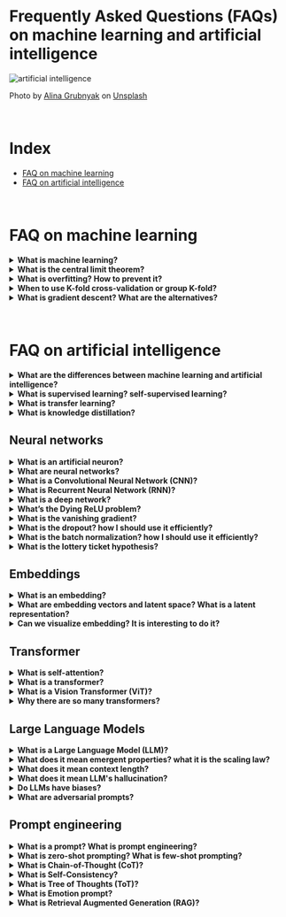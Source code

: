 # Frequently Asked Questions (FAQs) on machine learning and artificial intelligence

![artificial intelligence](https://github.com/SalvatoreRa/tutorial/blob/main/images/nn_brain.jpeg?raw=true)

Photo by [Alina Grubnyak](https://unsplash.com/@alinnnaaaa) on [Unsplash](https://unsplash.com/)

&nbsp;

# Index
* [FAQ on machine learning](#FAQ-on-machine-learning)
* [FAQ on artificial intelligence](#FAQ-on-artificial-intelligence)

&nbsp;

# FAQ on machine learning

<details>
  <summary><b>What is machine learning? </b></summary>
  !
</details>

<details>
  <summary><b>What is the central limit theorem? </b></summary>

*"In probability theory, the central limit theorem (CLT) states that, under appropriate conditions, the distribution of a normalized version of the sample mean converges to a standard normal distribution. This holds even if the original variables themselves are not normally distributed. " - [source](https://en.wikipedia.org/wiki/Central_limit_theorem)* 

**central limit theorem (CLT)** in a nutshell says that the distribution of sample means approximates a normal distribution as you increase the sample size. It is one of the most fundamental statistical theorems and is an important assumption for many algorithms. In other words. A key aspect is that the average of the sample means will be equal to the true population mean and standard deviation. In other words, with a sufficiently large sample size, we can predict the characteristics of a population
  
</details>

<details>
  <summary><b>What is overfitting? How to prevent it? </b></summary>
  
  **overfitting** is one of the most important concepts in machine learning, usually occurring when the model is too complex for a dataset. The model then tends to learn patterns that are only present in the training set and thus not be able to generalize effectively. So it will not have adequate performance for unseen data.

**Underfitting** is the opposite concept, where the model is too simple and fails to generalize because it has not identified the right patterns. With both overfitting and underfitting, the model is underperforming

![neuron](https://github.com/SalvatoreRa/tutorial/blob/main/images/under_overfitting.svg?raw=true)
*from Wikipedia*

Solutions are usually: 
* to collect more data when possible.
* Eliminate features that are not needed.
* Start with a simple model such as logistic regression as a baseline and compare it with progressively more complex models.
* Add regularization techniques. Use ensembles. 

</details>

<details>
  <summary><b>When to use K-fold cross-validation or group K-fold? </b></summary>

**K-fold cross-validation** is one of the most widely used evaluation methods for a machine learning model. It is usually used to understand how a model behaves when there is unseen data. K-fold cross-validation is simple, we have a dataset X and a target variable y. The dataset is divided into K folds (then a subset of X and y) and for each interaction we train the model on k-1 fold and calculate the error on the remaining fold. If we have 100 examples and k =5, it means that at each iteration we select 20 random examples, train the model on the other 80 examples, and calculate the performance on the 20 examples.
  
  ![neuron](https://github.com/SalvatoreRa/tutorial/blob/main/images/1024px-K-fold_cross_validation_EN.svg.png?raw=true)
*from Wikipedia*

The main problem with k-fold cross-validation is that we assume that all the different folds have the same distribution. This is not true in a number of cases where the dataset is stratified by an additional temporal, group, or spatial dimension. This causes a so-called information leak and is easily understood when we look at data that are temporally stratified. If we use random shuffling, the model will see into the future and we have what can be called data leakage

cross-validation leads to predictions that are overly optimistic (overly confident), favors models that are prone to overfitting. So for real-world cases, we need an alternative that avoids leakage between folds. This can be achieved with **group folds**:

*"GroupKFold is a variation of k-fold which ensures that the same group is not represented in both testing and training sets. For example if the data is obtained from different subjects with several samples per-subject and if the model is flexible enough to learn from highly person specific features it could fail to generalize to new subjects. GroupKFold makes it possible to detect this kind of overfitting situations." -[source](https://scikit-learn.org/stable/modules/cross_validation.html)*

  ![neuron](https://github.com/SalvatoreRa/tutorial/blob/main/images/sphx_glr_plot_cv_indices_007.png?raw=true)
*from scikit-learn*

</details>

<details>
  <summary><b>What is gradient descent? What are the alternatives?</b></summary>
  !
</details>

&nbsp;

# FAQ on artificial intelligence

<details>
  <summary><b>What are the differences between machine learning and artificial intelligence? </b></summary>

In essence, **artificial intelligence** is a set of algorithms and techniques that exploits neural networks to solve various tasks. These are neural networks composed of several layers that can extract complex features from a dataset. This makes it possible to avoid feature engineering and at the same time learn a complex representation of the data. Neural networks also can learn relationships that are nonlinear and thus complex patterns that other machine learning algorithms can hardly learn. This clearly means having patterns with many more parameters and thus the need for appropriate learning algorithms (such as backpropagation).
 
</details>

<details>
  <summary><b>What is supervised learning? self-supervised learning?  </b></summary>
  
  
**Supervised learning** uses labeled training data and **self-supervised learning** does not. In other words, when we have labeled we can use supervised learning, only sometimes we don't have it and for that, we need other algorithms.

In supervised learning we usually have a dataset that has labels (for example, pictures of dogs and cats), we divide our dataset into training and testing and train the model to solve the task. Because we have the labels we can check the model's responses and its performance. In this case, the model is learning a function that binds input and output data and tries to find the relationships between the various features of the dataset and the target variable. Supervised learning is used for classification, regression, sentiment analysis, spam detection, and so on.

In unsupervised learning (or self-supervised), on the other hand, the purpose of the model is to learn the structure of the data without specific guidance. For example, we want to divide our consumers into clusters, the model has to find patterns underlying the data without knowing what the actual labels are (we don't have them after all). These patterns are used for anomaly detection, big data visualization, customer segmentation and so on.

  ![neuron](https://github.com/SalvatoreRa/tutorial/blob/main/images/Supervised-and-unsupervised-machine-learning-a-Schematic-representation-of-an.png?raw=true)
*from [here](https://www.researchgate.net/figure/Supervised-and-unsupervised-machine-learning-a-Schematic-representation-of-an_fig3_351953193)*

**Semi-supervised learning** is an intermediate case, where we have few labels and a large dataset. The goal is to use the few labeled examples to label a larger amount of unlabeled data

  ![neuron](https://github.com/SalvatoreRa/tutorial/blob/main/images/semisup.webp?raw=true)
*from [here](https://medium.com/@gayatri_sharma/a-gentle-introduction-to-semi-supervised-learning-7afa5539beea)*

**self-supervised learning** is now stricly related to **transfer learning** (check below). In fact, many models are trained unsupervised on a huge amount of data. For example, Transformers are trained on a lot of textual data using a huge amount of data during the pretraining phase. During this phase, language modeling or another pretext task is used to make the model learn a knowledge of the language. Labeling this data would be too expensive, so the purpose of the model is to learn the structure of the language during pretraining. Only at a later stage is the model adapted for a specific task. So in this case our purpose is to take advantage of the amount of data and a task that allows us to train the model, without having to annotate or specify the task. 

</details>

<details>
  <summary><b>What is transfer learning? </b></summary>

**transfer learning** is a process in which we exploit a model's abilities for a different task than what was originally trained.

*"Transfer learning and domain adaptation refer to the situation where what has been learned in one setting … is exploited to improve generalization in another setting" -[source](https://www.deeplearningbook.org/)* 

*"Transfer learning is the improvement of learning in a new task through the transfer of knowledge from a related task that has already been learned." -[source](https://dl.acm.org/doi/10.5555/1803899)* 


Transfer learning requires the model to learn features that are general. So they are usually models that are trained on a huge amount of data and can learn very different patterns from each other. 

For example, a large convolutional network such as ResNet is trained on a large number of images such as Imagenet, then the model is retrained to classify images of dogs or cats. In this case, the model head that is specific to the original task (imagenet) is removed and replaced with a final layer for the specific task.

 ![neuron](https://github.com/SalvatoreRa/tutorial/blob/main/images/Transfer_learning.svg.png?raw=true)
*from [here](https://en.wikipedia.org/wiki/Transfer_learning)*

Another widely used case is the transformer. The transformer is a very large model that can learn a large number of patterns. In this case, the pattern is not trained for a specific task but in self-supervised learning. This first phase is called the pre-training phase. During this initial phase, the model learns language features by predicting the next word in a word sequence (or as a masked language model, where some words are masked and the model has to predict them). Once this is done, the model can be repurposed for other tasks such as sentiment analysis (a classification task).

This approach can be used with so many types of data, for example for images, you can mask part of the images and the model has to predict what is in the masked patch.
  
</details>

<details>
  <summary><b>What is knowledge distillation? </b></summary>
  LLMs are getting bigger and bigger, reaching even more than 100B parameters. These models excel in different tasks and achieve state-of-the-art in all benchmarks. But do we need an LLM for every task? 

Sometimes we need a model that is capable of accomplishing a task with as much accuracy as possible but is also computationally efficient (e.g., a classification task that must run on a device). For this a smaller model might be fine, the important thing is that it is capable of doing the task as well as possible. The idea behind **Knowledge Distillation** is that we can distill a complex model into a smaller, more efficient model that needs limited resources. The idea behind it is that the larger model is a "teacher" and the smaller model is a "student." In practice we use the soft probabilities (or logits) of the teacher network to supervise the student network along with the class labels, this is because these probabilities provide more information than a label alone and allow the model to learn better

![neuron](https://github.com/SalvatoreRa/tutorial/blob/main/images/knowledge_distillation.png?raw=true)
*from [here](https://arxiv.org/pdf/2006.05525.pdf)*

To give a more concrete example, we have a model like ResNet-50 that is trained on millions of images of a thousand different classes, but we need a model that can recognize dogs and cats (two classes) and has few layers. The idea is to create a model (student) that is able to mimic the generalization ability of the more complex model (i.e. ResNet) and we use the probabilities generated by the teacher network to train it. The advantage is that we generally need much less data than training the student model from scratch and without a teacher

![neuron](https://github.com/SalvatoreRa/tutorial/blob/main/images/knowledge_distillation2.png?raw=true)
*from [here](https://arxiv.org/pdf/2006.05525.pdf)*

So we have a teacher model (ResNet in our example) that generates probabilities for each class. After that we take the student model and train it for the same data, again obtaining a probability distribution, exploiting a distillation loss we try to make these probability distributions similar to those of the teacher. In addition, we have a cross-entropy loss in which we use the actual labels of the data. The student model is trained by exploiting these two losses so it learns from both the teacher model and the real labels.

Suggested lecture:
  * [Knowledge Distillation: A Survey](https://arxiv.org/abs/2006.05525)
  

</details>



## Neural networks

<details>
  <summary><b>What is an artificial neuron?</b></summary>

  A neural network is a collection of artificial neurons. The artificial neuron is clearly inspired by its human counterpart. The first part of the biological neuron receives information from other neurons. If this signal is relevant gets excited and the potential (electrical) rises, if it exceeds a certain threshold the neuron activates and passes the signal to other neurons. This transfer is passed through the axon and its terminals that are connected to other neurons.

  ![neuron](https://github.com/SalvatoreRa/tutorial/blob/main/images/neuron.png?raw=true)
*from Wikipedia*

  This is the corresponding equation for the artificial neuron:
  
$$\[y = f\left(\sum_{i=1}^{n} w_i x_i + b\right)\]$$

As we can see, this equation mimics the behavior of the human neuron. X inputs are the signals coming from other neurons, the neuron weighs their importance by multiplying them with a set of weights. Once this information is weighed, this sum is called the transfer function. If the information is relevant it must pass a threshold, in this case given by the activation function. If it is above the threshold, the neuron is activated and passes the information (in the biological one this is called firing). This becomes the input for the next neuron.

</details>

<details>
  <summary><b>What are neural networks?</b></summary>
  
  In a nutshell, Neural networks  are a series of layers composed of different artificial neurons. We have an input layer, several hidden layers, and an output layer. The first layer takes inputs and is therefore specific to inputs. The hidden layers learn a representation of the data, while the last layer is specific to the task (classification, regression, auto-encoder, and so on).

  ![neuron](https://github.com/SalvatoreRa/tutorial/blob/main/images/ann.webp?raw=true)
*from [here](https://www.cloudflare.com/learning/ai/what-is-neural-network/)*

We generally distinguish: 
* shallow neural networks, where you have one or few hidden layers
* Deep neural networks, where you have many hidden layers (more about below)

Neural networks despite having many parameters have the advantage of extracting sophisticated and complicated representations from data. They also learn high-level features from the data that can then be reused for other tasks. An additional advantage is that neural networks generally do not require complex pre-processing like traditional machine learning algorithms. Neural networks were invented with the purpose, that models would learn features on their own even when the data is noisy (a kind of automatic "feature engineering")

</details>

<details>
  <summary><b>What is a Convolutional Neural Network (CNN)?</b></summary>

Convolutional neural networks are a subset of neural networks that specialize in image analysis. These neural networks are inspired by the human cortex, especially the visual cortex. The two main concepts are the creation of a hierarchical representation (increasingly complex features from the top to the bottom of the network) and the fact that successive layers have an increasingly larger receptive field size (layers further forward in the network see a larger part of the image).

![neuron](https://github.com/SalvatoreRa/tutorial/blob/main/images/cnn1.png?raw=true)

This causes convolutional neural networks to create an increasingly complex representation, where layers further down the network recognize simpler features (edges, textures) and layers further up the network recognize more complex features (objects or faces)

![neuron](https://github.com/SalvatoreRa/tutorial/blob/main/images/cnn2.png?raw=true)

How does it actually work?

Pixels that are close together represent the same object and pattern, so they should be processed together by the neural network. These neural networks consist of three main layers: a convolutional layer to extract features. Pooling layer, to reduce the spatial dimension of the representation. Fully connected layer, usually the last layers to map the representation between input and output (for example, if we want to classify various objects).

A convolutional layer basically accomplishes the dot product between a filter and a matrix (the input). In other words, we have a filter flowing over an image to learn and map features. This makes the convolutional network particularly efficient because it leads to sparse interaction and fewer parameters to save.

![neuron](https://github.com/SalvatoreRa/tutorial/blob/main/images/cnn.gif?raw=true)

A convolutional network is the repetition of these elements, in which convolution and pooling layers are interspersed, and then at the end, we have a series of fully convolutional layers

![neuron](https://github.com/SalvatoreRa/tutorial/blob/main/images/cnn3.png?raw=true)
  
</details>

<details>
  <summary><b>What is Recurrent Neural Network (RNN)?</b></summary>
  
  An RNN is a subtype of neural network that specializes in sequential data (a sequence of data X with x ranging from 1 to time t). They are recursive because they perform the same task for each element in the sequence, and the output for an element is dependent on previous computations. In simpler terms, at each input of the sequence they perform a simple computation and do an update of the hidden state (or memory), this memory is then used for subsequent computations. So this computation can be seen with a kind of roll because for each input the output of the previous input is important:

![neuron](https://github.com/SalvatoreRa/tutorial/blob/main/images/rnn.webp?raw=true)

More formally, the hidden state $\(h_t\)$ of an RNN at time step $\(t\)$ is updated by:

$$\[h_t = f(W_h h_{t-1} + W_x x_t + b)\]$$

And the output at time step $\(t\)$ is given by:

$$\[y_t = g(W_y h_t + b_y)\]$$

where:
- $\(h_t\)$ is the hidden state at time step $\(t\)$,
- $\(h_{t-1}\)$ is the hidden state at the previous time step $\(t-1\)$,
- $\(x_t\)$ is the input at time step $\(t\)$,
- $\(W_h\)$, $\(W_x\)$, and $\(W_y\)$ are the weight matrices for the hidden state, input, and output, respectively,
- $\(b\)$ and $\(b_y\)$ are the bias terms,
- $\(f\)$ is the activation function for the hidden state, often tanh or ReLU,
- $\(g\)$ is the activation function for the output, which depends on the specific task (e.g., softmax for classification).

which can be also represented as:

![neuron](https://github.com/SalvatoreRa/tutorial/blob/main/images/description-block-rnn-ltr.png?raw=true)

RNNs can theoretically process inputs of indefinite length without the model increasing in size (the same neurons are reused). The model also takes into account historical information, and weights are shared for various interactions over time. In reality, they are computationally slow, inefficient to train, and after a few time steps forget past inputs.
  
</details>

<details>
  <summary><b>What is a deep network?</b></summary>

  Deep neural networks are basically neural networks in which there are many more layers. Today almost all of the most widely used models belong to this class. 

  ![neuron](https://github.com/SalvatoreRa/tutorial/blob/main/images/Artificial-Neural-Network-Vs-Deep-Neural-Network-14.png?raw=true)

Obviously, models with more hidden layers can build a more complex and sophisticated representation of the data. However, this comes at a cost in terms of data required (more layers, more data, especially to avoid overfitting), time, and computation resources (more parameters often take more time and more hardware). In addition, training requires special tunings to avoid problems such as overfitting, underfitting, or vanishing gradients.
  
</details>

<details>
  <summary><b>What’s the Dying ReLU problem? </b></summary>

The rectifier or **ReLU (rectified linear unit)** activation function has a number of advantages but also a number of disadvantages: 
* It is not zero differentiable (this is because it is not "smooth" at zero).
* Not zero-centered.
* Dying ReLU problem

The **Dying ReLU problem** refers to the scenario in which many ReLU neurons only output values of 0. In fact, if before the activation function the output of the neuron is less than zero, after ReLU is zero:

```math
\text{ReLU}(x) = \begin{cases} 
x & \text{if } x > 0 \\
0 & \text{otherwise}
\end{cases}
```

  ![neuron](https://github.com/SalvatoreRa/tutorial/blob/main/images/1024px-ReLU_and_GELU.svg.png?raw=true) *Plot of the ReLU rectifier (blue) and GELU (green) functions near x = 0, from Wikipedia*

The problem occurs when most of the inputs are negative. The worst case is if the entire network dies, at which point the gradient fails to flow during backpropagation and there will no longer be an update of the weights. The entire or a significant part of the network then becomes inactive and stops learning. Once this happens there is no way to reactivate it.

The Dying ReLU problem is related to two different factors:
* **High learning rate.** The high learning rate could cause the weight to become negative since a large amount will be subtracted, thus leading to negative input for ReLU.
* **Large negative bias**. Since bias contributes to the equation this is another cause.

So the solution is either to use a small learning rate or to test one of several alternatives to ReLU

 Suggested lecture:
  * [Dying ReLU and Initialization: Theory and Numerical Examples](https://arxiv.org/abs/1903.06733)

</details>

<details>
  <summary><b>What is the vanishing gradient? </b></summary>

The **Vanishing Gradient Problem** refers to the decreasing gradient and its approach to zero as different layers are added to a neural network. The deeper the network gets, the less gradient reaches the first few layers and the more difficult it becomes to train.

This is clearly understandable if the sigmoid function is used as the activation function. The sigmoid function squishes a large input between 0 and 1, so a large change in input does not correspond to a large change in output. In addition, its derivative is small for a large input X

**sigmoid activation function**:

$$\sigma(x) = \frac{1}{1 + e^{-x}}$$

**derivative**:

$$\sigma'(x) = \sigma(x) \cdot (1 - \sigma(x))$$

 ![neuron](https://github.com/SalvatoreRa/tutorial/blob/main/images/sigmoid_derivative.webp?raw=true) * from [here](https://isaacchanghau.github.io/img/deeplearning/activationfunction/sigmoid.png)*

 When there are few layers this is not a problem, but the more layers added the more it reduces the gradient and impacts training. Since backpropagation starts from the final layer to the initial layers, if there are n layers with sigmoid it means that n small derivatives are multiplied (backpropagation in fact uses the chain rule of derivatives). With little gradient, we will have little update of the first layers, so these layers will not be trained efficiently

The **ReLU** has been used as a solution, and in fact little by little it has become the most widely used function in neural networks. For particularly deep networks, **residual connections** have also been used, which precisely skips the activation function and thus avoids derivative reduction. Also, to reduce input space, **batch normalization** is another solution, thus preventing the input from adding the outer edges of the sigmoid
  
</details>

<details>
  <summary><b>What is the dropout? how I should use it efficiently?</b></summary>
  
Dropout is a regularization technique that aims to reduce network complexity to avoid overfitting. The problem is that models can learn statistical noise, the best way to avoid this is to change parameters, get different models, and aggregate. Obviously, this would be very computationally expensive. Dropout instead allows for the implicit ensemble.

*"Dropout is a technique that addresses both these issues. It prevents overfitting and
provides a way of approximately combining exponentially many different neural network
architectures efficiently. The term “dropout” refers to dropping out units (hidden and
visible) in a neural network. By dropping a unit out, we mean temporarily removing it from
the network, along with all its incoming and outgoing connections, as shown in Figure 1.
The choice of which units to drop is random. " -[source: original papers](https://www.cs.toronto.edu/~rsalakhu/papers/srivastava14a.pdf)*

 ![neuron](https://github.com/SalvatoreRa/tutorial/blob/main/images/dropout.png?raw=true) * from [the original papers](https://www.cs.toronto.edu/~rsalakhu/papers/srivastava14a.pdf)*

During training a certain amount of neurons (decided with a probability p) is deactivated. If the probability p is 50 % for a layer, it means that randomly 50% of the neurons will be set to zero. This means that the model cannot rely on a particular neuron for training nor on the combination of neurons, but will learn different representations.  This acts on overfitting because during overfitting one neuron might compensate for the error of another neuron. This process is called **co-adaptations** in which several neurons are in "collusion" and reduces the generalization abilities of the neurons. If we use dropout instead, we prevent neuron co-adaptation because some neurons are set to zero in random manner.

*" According to this theory, the role of sexual reproduction is not just to allow useful new genes to spread throughout the population, but also to facilitate this process by reducing complex co-adaptations that would reduce the chance of a new gene improving the fitness of an individual. Similarly, each hidden unit in a neural network trained with dropout must learn to work with a randomly chosen sample of other units. This should make each hidden unit more robust and drive it towards creating useful features on its own without relying on other hidden units to correct its mistakes. However, the hidden units within a layer will still learn to do different things from each other. " -[source: original papers](https://www.cs.toronto.edu/~rsalakhu/papers/srivastava14a.pdf)*

This also allows us to learn features that are better generalizable:

 ![neuron](https://github.com/SalvatoreRa/tutorial/blob/main/images/dropout2.png?raw=true) * from [the original papers](https://www.cs.toronto.edu/~rsalakhu/papers/srivastava14a.pdf)*

During training, if you set the probability to 50 % the remaining neurons are rescaled by an equivalent factor (e.g. 2x). In inference, on the other hand, the probability p is zero and all neurons are active.

 ![neuron](https://github.com/SalvatoreRa/tutorial/blob/main/images/dropout1.png?raw=true) * from [the original papers](https://www.cs.toronto.edu/~rsalakhu/papers/srivastava14a.pdf)*

 Tips for using Dropout: 
 * When using ReLU according to some it would be better, to put it before the activation function (fully connected, dropout, ReLu).
 * The general rule of thumb would be to use low dropout rates first (p= 0.1/0.2) and then increase until no decrease in performance. In the original article, they suggest 0.5 as a general value for a variety of tasks and for hidden units. In some articles, they suggest 0.8 for the input layer (this is how 20% of neurons are considered) and 50% for hidden layers. Or at any rate a higher p in the first few layers.
 * Dropout is especially recommended for large networks and small datasets

</details>

<details>
  <summary><b>What is the batch normalization? how I should use it efficiently?</b></summary>
!

</details>
  
<details>
  <summary><b>What is the lottery ticket hypothesis?</b></summary>

The **lottery ticket hypothesis** was proposed in 2019 to explain why neural networks are pruned after training. In other words, once we have trained a neural network with lots of parameters we want to remove the weights that do not serve the task and create a lighter network (pruning). This allows for smaller, faster neural networks that consume fewer resources. Many researchers have wondered, but can't we eliminate the weights before training? If these weights are not useful afterward, they may not be useful during training either. 

*"The Lottery Ticket Hypothesis. A randomly-initialized, dense neural network contains a subnetwork that is initialized such that—when trained in isolation—it can match the test accuracy of the original network after training for at most the same number of iterations.
"-[source](https://arxiv.org/abs/1803.03635)*


![neuron](https://github.com/SalvatoreRa/tutorial/blob/main/images/lotteryticket.webp?raw=true)
*from [here](https://towardsdatascience.com/saga-of-the-lottery-ticket-hypothesis-af30091f5cb)*

 What the authors do is a process called Iterative Magnitude Pruning, basically, they start by training the network, eliminate all the smaller weights, and then extract a subnetwork. This subnetwork is initialized with small, random weights and they re-train until convergence. This subnetwork is called a "winning ticket" because randomly it received the right weights so that it could be the one with the best performance.

Now, this leads to two important considerations: There is a random subnetwork that is more computationally efficient and can be further trained to improve performance. Also, this subnetwork has better generalization capabilities. If it could be identified in a pre-training manner it would reduce the need to use large dense networks. 

According to some authors, the lottery ticket hypothesis is one of the reasons why neural networks form sophisticated circuits. Thus, it is not that weights gradually improve, but instead improve if these circuits are already present (weights that have won the lottery). This would then be the basis of grokking


 
 Suggested lecture:
  * [The Lottery Ticket Hypothesis: Finding Sparse, Trainable Neural Networks](https://arxiv.org/abs/1803.03635)
  
</details>


## Embeddings

<details>
  <summary><b>What is an embedding?</b></summary>
  An embedding is a low-dimensional space representation of high-dimensional space vectors. For example, one could represent the words of a sentence with a sparse vector (1-hot encoding or other techniques), and embedding allows us to obtain a compact representation. Although embedding originated for text, it can be applied to all kinds of data: for example, we can have a vector representing an image

  sparse word representation:

  ![neuron](https://github.com/SalvatoreRa/tutorial/blob/main/images/word_repr.png?raw=true)
*from [here](https://arxiv.org/pdf/2010.15036.pdf)*


In general, the term embedding became a fundamental concept of machine learning after 2013, thanks to Word2Vec. Word2Vec made it possible to learn a vector representation for each word in a vocabulary.  This vector captures features of a word such as the semantic relationship of the word, definitions, context, and so on. In addition, this vector is numeric and can be used for operations (or for downstream tasks such as classification)

  ![neuron](https://github.com/SalvatoreRa/tutorial/blob/main/images/word2vec.png?raw=true)
*from [here](https://arxiv.org/pdf/2010.15036.pdf)*

Word2Vec then succeeds in grouping similar word vectors (distances in the embedding space are meaningful). Word2Vec estimates the meaning of a word based on its occurrences in the text. The system is simple, we try to predict a word by its neighbors or its context. In this way, the model learns the context of a word

 Suggested lecture:
 * [Efficient Estimation of Word Representations in Vector Space](https://arxiv.org/pdf/1301.3781.pdf)

</details>


<details>
  <summary><b>What are embedding vectors and latent space? What is a latent representation?</b></summary>

As mentioned above an embedding vector is the representation of high dimensional data in vectors that have a reduced size. In general, they are continuous vectors of real numbers, although the starting vectors may be sparse (0-1) or of integers (pixel value). The value of these embedding vectors is that they maintain a concept of similarity or distance. Therefore, two elements that are close in the initial space must also be close in the embedding space.

The representation means a transformation of the data. For example, a neural network at each layer learns a representation of the data. intermediate, i.e., layer representations within the neural network are also called latent representation (or latent space). The representation can also be the output of a neural network, and the resulting vectors can also be used as embeddings. 

For example, we can take images, pass them through a transformer, and use the vectors obtained after the last layer. These vectors have a small size and are both a representation and embedding. So often the terms have the same meaning. Since a text like hot-encoding is a representation, in some cases the terms differ
  
</details>

<details>
  <summary><b>Can we visualize embedding? It is interesting to do it?</b></summary>
  
  As mentioned, distances are meaningful in the embedding space. In addition, operations such as searching for similar terms can be performed. These embeddings have been used to search for similar documents or conduct clustering. 

 ![neuron](https://github.com/SalvatoreRa/tutorial/blob/main/images/vect.png?raw=true)
*from [here](https://developers.google.com/machine-learning/crash-course/embeddings/translating-to-a-lower-dimensional-space)*

After getting an embedding it is good practice to conduct a visual analysis, it allows us to get some visual information and understand if the process went well. Because embeddings have many dimensions (usually up to 1024, although they can be more), we need to use techniques to reduce the dimensions such as PCA and t-SNE to obtain a two-dimensional projection

 ![neuron](https://github.com/SalvatoreRa/tutorial/blob/main/images/tsne_vect.png?raw=true)
*from [here](https://ai.google.dev/examples/clustering_with_embeddings)*

<details>
  <summary><b>>How to deal with overfitting in neural networks?</b></summary>
  
  *"The central challenge in machine learning is that we must perform well on new, previously unseen inputs — not just those on which our model was trained. The ability to perform well on previously unobserved inputs is called generalization."-[source](https://www.deeplearningbook.org/)* 


  Neural networks are sophisticated and complex models that can be composed of a great many parameters. This makes it possible for neural networks to store patterns and correlations spurious that are only present in the training set.  There are several techniques that can be used to reduce the risk of overfitting

**collecting more data and data augmentation**

Obviously, the best way is to collect more data, especially quality data. In fact, the model is exposed to more patterns and needs to identify relevant ones

Data augmentation simulates having more data and makes it harder for the model to learn spurious correlations or store patterns or even whole examples (deep networks are very capable in terms of parameters).

 ![neuron](https://github.com/SalvatoreRa/tutorial/blob/main/images/img_data_augmentation.jpg?raw=true)
*from [here](https://ai.google.dev/examples/clustering_with_embeddings)*

</details>
  
</details>

## Transformer

<details>
  <summary><b>What is self-attention?</b></summary>
  !
</details>

<details>
  <summary><b>What is a transformer?</b></summary>
  !
</details>

<details>
  <summary><b>What is a Vision Transformer (ViT)?</b></summary>
  !
</details>


<details>
  <summary><b>Why there are so many transformers?</b></summary>
  !
</details>


## Large Language Models

<details>
  <summary><b>What is a Large Language Model (LLM)?</b></summary>
  
  *"language modeling (LM) aims to model the generative likelihood of word sequences, so as to predict the probabilities of future (or missing) tokens"* -from [here](https://arxiv.org/abs/2303.18223)

  In short, starting from a sequence x of tokens (sub-words) I want to predict the probability of what the next token x+1 will be.  An LLM is a model that has been trained with this goal in mind. Large because it is a model that has more than 10 billion parameters (by convention).

These LLMs are obtained by scaling from the transformer and have general capabilities. Scaling means increasing parameters, training budget, and training dataset.

*"Typically, large language models (LLMs) refer to Transformer language models that contain hundreds of billions (or more) of parameters, which are trained on massive text data"* -from [here](https://arxiv.org/abs/2303.18223)

![LLM](https://github.com/SalvatoreRa/tutorial/blob/main/images/LLM.png?raw=true)
*from the [original article](https://arxiv.org/abs/2303.18223)*

LLMs have been able to be flexible for so many different tasks, have shown reasoning skills, and all this just by having text as input. That's why so many have been developed in recent years: 
* **closed source** such as ChatGPT, Gemini, or Claude.
* **Open source** such as LLaMA, Mistral, and so on.

![LLM](https://github.com/SalvatoreRa/tutorial/blob/main/images/LLM2.png?raw=true)
*from the [original article](https://arxiv.org/abs/2303.18223)*

Articles describing in detail:
  * [A Requiem for the Transformer?](https://towardsdatascience.com/a-requiem-for-the-transformer-297e6f14e189)
  * [The Infinite Babel Library of LLMs](https://towardsdatascience.com/the-infinite-babel-library-of-llms-90e203b2f6b0)
 
  Suggested lecture:
  * [Tabula Rasa: Large Language Models for Tabular Data](https://levelup.gitconnected.com/tabula-rasa-large-language-models-for-tabular-data-e1fd781946fa)
  * [Speak Only About What You Have Read: Can LLMs Generalize Beyond Their Pretraining Data?](https://pub.towardsai.net/speak-only-about-what-you-have-read-can-llms-generalize-beyond-their-pretraining-data-041704e96cd5)
  * [Welcome Back 80s: Transformers Could Be Blown Away by Convolution](https://levelup.gitconnected.com/welcome-back-80s-transformers-could-be-blown-away-by-convolution-21ff15f6d1cc)
  * [a good survey on the topic](https://arxiv.org/abs/2303.18223)
  * [another good survey on the topic](https://arxiv.org/abs/2402.06196)

</details>

<details>
  <summary><b>What does it mean emergent properties? what it is the scaling law?</b></summary>

OpenAI proposed in 2020 a power law for the performance of LLMs: according to this scaling law, there is a relationship with three main factors: y model size (N), dataset size (D), and the amount of training compute (C). Given these factors we can derive the performance of the models:

![scaling law](https://github.com/SalvatoreRa/tutorial/blob/main/images/scaling_law.png?raw=true)
*from the [original article](https://arxiv.org/abs/2001.08361)*

Emergent properties are properties that appear only with scale (as the number of parameters increases)

*"In the literature, emergent abilities of LLMs are formally defined as “the abilities that
are not present in small models but arise in large models”, which is one of the most prominent features that distinguish LLMs from previous PLMs."*-[source](https://arxiv.org/pdf/2303.18223.pdf)

![emergent_properties](https://github.com/SalvatoreRa/tutorial/blob/main/images/emergent_properties.png?raw=true)
*from the [original article](https://arxiv.org/pdf/2206.07682.pdf)*

![emergent_properties](https://github.com/SalvatoreRa/tutorial/blob/main/images/emergent_properties2.png?raw=true)
*from the [original article](https://arxiv.org/pdf/2206.07682.pdf)*

On the other hand, not everyone agrees on the real existence of these emerging properties

*" There are also extensive debates on the rationality of emergent abilities. A popular speculation is that emergent abilities might be partially attributed to the evaluation setting for special tasks (e.g., the discontinuous evaluation metrics)."*-[source](https://arxiv.org/pdf/2303.18223.pdf)

Articles describing in detail:
  * [A Requiem for the Transformer?](https://towardsdatascience.com/a-requiem-for-the-transformer-297e6f14e189)
  * [Emergent Abilities in AI: Are We Chasing a Myth?](https://towardsdatascience.com/emergent-abilities-in-ai-are-we-chasing-a-myth-fead754a1bf9)

 
  Suggested lecture:
  * [All You Need to Know about In-Context Learning](https://towardsdatascience.com/all-you-need-to-know-about-in-context-learning-55bde1180610)
  * [About emergent properties](https://arxiv.org/pdf/2206.07682.pdf)
  * [a good survey on LLMs, scaling law, and so on](https://arxiv.org/abs/2303.18223)

  
</details>

<details>
  <summary><b>What does it mean context length?</b></summary>
  
  Context length is the maximum amount of information an LLM can take as input. It is generally measured in tokens or subwords. So an LLM with a context length of 1000 tokens can take about 750 words (as a rule of thumb, a token is considered to be 3/4 of a word). Context length has an effect on accuracy, consistency, and how much information it can parse: 
  
* The more context length the slower the model generally is. 
* Models with small context lengths use resources more efficiently. 
* Larger context lengths have more conversation memory and more contextual understanding.

There are methods to extend the context length of the models:

![context_length](https://github.com/SalvatoreRa/tutorial/blob/main/images/context_length.png?raw=true)
*from the [original article](https://arxiv.org/pdf/2402.02244.pdf)*

Articles describing in detail:
  * [A Requiem for the Transformer?](https://towardsdatascience.com/a-requiem-for-the-transformer-297e6f14e189)
  * [Speak to me: How many words a model is reading](https://towardsdatascience.com/speak-to-me-how-many-words-a-model-is-reading-331e3af86d27)

 
  Suggested lecture:
  * [All You Need to Know about In-Context Learning](https://towardsdatascience.com/all-you-need-to-know-about-in-context-learning-55bde1180610)
  * [About extending context length](https://arxiv.org/abs/2402.02244)
  * [About extending context length](https://arxiv.org/abs/2401.07872)
  
    
</details>


<details>
  <summary><b>What does it mean LLM's hallucination?</b></summary>
Anyone who has interacted with ChatGPT will notice that the model generates responses that seem consistent and convincing but occasionally are completely wrong. 

![hallucination](https://github.com/SalvatoreRa/tutorial/blob/main/images/hallucination.png?raw=true)
*from the [original article](https://arxiv.org/abs/2311.05232)*

Several solutions have obviously been proposed: 
* Provide some context in the prompt (an article, Wikipedia, and so on). Or see RAG below.
* If you have control over model parameters, you can play with temperature or other parameters.
* Provide instructions to the model to answer "I do not know" when it does not know the answer.
* Provide examples so it can better understand the task (for reasoning tasks).

Articles describing in detail:
  * [A Requiem for the Transformer?](https://towardsdatascience.com/a-requiem-for-the-transformer-297e6f14e189)
 
  Suggested lecture:
  * [Speak Only About What You Have Read: Can LLMs Generalize Beyond Their Pretraining Data?](https://pub.towardsai.net/speak-only-about-what-you-have-read-can-llms-generalize-beyond-their-pretraining-data-041704e96cd5)
  * [a good survey on the topic](https://arxiv.org/abs/2311.05232)

  
</details>

<details>
  <summary><b>Do LLMs have biases?</b></summary>
  
  Yes. 

  Garbage in, garbage out. Most of the biases come from the training dataset and LLMs inherit them. Biases are a particularly tricky problem especially if the model is to be used for sensitive applications

  *" Laying behind these successes, however, is the potential to perpetuate harm. Typically trained on an enormous scale of uncurated Internet-based data, LLMs inherit stereotypes, misrepresentations, derogatory and exclusionary language, and other denigrating behaviors that disproportionately affect already-vulnerable and marginalized communities"*-[source](https://arxiv.org/pdf/2309.00770.pdf)

  ![bias](https://github.com/SalvatoreRa/tutorial/blob/main/images/bias.png?raw=true)
*from the [original article](https://arxiv.org/pdf/2309.00770.pdf)*

  Articles describing in detail:
  * [PrAIde and Prejudice: Tracking and Minimize Political Bias in LLMs](https://levelup.gitconnected.com/praide-and-prejudice-tracking-and-minimize-political-bias-in-llms-47f82d354514)

 Suggested lecture:
  * [Bias and Fairness in Large Language Models: A Survey](https://arxiv.org/abs/2309.00770)

</details>

<details>
  <summary><b>What are adversarial prompts?</b></summary>

  Adversarial prompting is an interesting field of both research and applications because it serves to understand the limits and safety of a model. These techniques have been shown to work on ChatGPT and other 

For example, prompt injection is a technique in which you insert several prompts one safe and one that is used to obtain unexpected behavior instead.

an example of prompt injection from Twitter:

![prompt](https://github.com/SalvatoreRa/tutorial/blob/main/images/prompt_injection.png?raw=true)

Jailbreak and DAN (Do anything now) are examples of techniques used to overcome safety controls and try to make a model say something illegal

![jailbreak](https://github.com/SalvatoreRa/tutorial/blob/main/images/jailbreak.png?raw=true)

Articles discussing the topic:
  * [The AI worm and the LLM leaf](https://levelup.gitconnected.com/praide-and-prejudice-tracking-and-minimize-political-bias-in-llms-47f82d354514)

 Suggested lecture:
  * [The Waluigi Effect (mega-post)](https://levelup.gitconnected.com/the-ai-worm-and-the-llm-leaf-6132d60c11be)
  
</details>

## Prompt engineering

<details>
  <summary><b>What is a prompt? What is prompt engineering?</b></summary>
  The prompt is a textual instruction used to interact with a Large Language Model. Prompt     engineering, on the other hand, is a set of methods and techniques for developing and optimizing prompts. prompt engineering is specifically designed to improve the capabilities of models for complex tasks that require reasoning (question answering, solving mathematical problems, and so on).


  Prompt engineering can have other functions such as improving LLM safety (instructions that serve to prevent the model from responding in a toxic manner) or providing additional knowledge to a model


  Prompt engineering can have other functions such as improving LLM safety (instructions that serve to prevent the model from responding in a toxic manner) or providing additional knowledge to a model


  A prompt, in its simplest form, is a set of instructions or a question. In addition, it might also contain other elements such as context, inputs, or examples.


  prompt:

  ```
  Which is the color of the sea?
  ```
output from a LLM:
  ```
  Blue
  ```

Formally, a prompt contains or more of these elements: 
* **Instruction**. Information about the task you want the LLM execute
* **Context**. Additional or external information the model has to take into account.
* **Input data**. Input data that can be processed
* **Output indicator**. We can provide additional requirements (type or format of the output)

  prompt:

  ```
    Classify the sentiment of this review as in the examples:

  The food is amazing - positive
  the chicken was too raw - negative
  the waitress was rude - negative
  the salad was too small -
  ```

  Articles describing in detail:
  * [Prompt Engineering to Leverage In-Context Learning in Large Language Models](https://pub.towardsai.net/prompt-engineering-to-leverage-in-context-learning-in-large-language-models-72296e1f09c3)
 
  Suggested lecture:
  * [All You Need to Know about In-Context Learning](https://towardsdatascience.com/all-you-need-to-know-about-in-context-learning-55bde1180610)

</details>

<details>
  <summary><b>What is zero-shot prompting? What is few-shot prompting?</b></summary>

  LLMs are trained with a large amount of text. This allows them to learn how to perform different tasks. These skills are honed during instruction tuning. As shown [in this article](https://arxiv.org/abs/2109.01652), instruction tuning improves the model's performance in following instructions. During reinforcement learning from human feedback (RLHF) the model is aligned to follow instructions.


Zero-shot means that we provide nothing but instruction. Therefore, the model must understand the instructions and to execute it:

 zero-shot prompt:

  ```
    Classify the sentiment of this review :
    review: the salad was too small
    sentiment:
  ```

This is not always enough, so sometimes it is better to provide help to the model to understand the task. In this case, we provide some examples, that help the model improve its performance

This was discussed during the GPT-3 presentation:

![few shot learning](https://github.com/SalvatoreRa/tutorial/blob/main/images/few_shot%20learning.png?raw=true)
*from the [original article](https://arxiv.org/abs/2203.11171)*

Then a few-shot prompt is:

  ```
    Classify the sentiment of this review as in the examples:

  The food is amazing - positive
  the chicken was too raw - negative
  the waitress was rude - negative
  the salad was too small -
  ```

A couple of notes:
* Few-shot learning is one of the so-called emerging properties (because it would emerge with the scale).
* It is sensible to the format and used labels. However, new models are more robust to variations
* It is not optimal for complex tasks like mathematical reasoning or that require more reasoning steps



  Articles describing in detail:
  * [Prompt Engineering to Leverage In-Context Learning in Large Language Models](https://pub.towardsai.net/prompt-engineering-to-leverage-in-context-learning-in-large-language-models-72296e1f09c3)
 
  Suggested lecture:
  * [All You Need to Know about In-Context Learning](https://towardsdatascience.com/all-you-need-to-know-about-in-context-learning-55bde1180610)
  * [Emergent Abilities in AI: Are We Chasing a Myth?](https://towardsdatascience.com/emergent-abilities-in-ai-are-we-chasing-a-myth-fead754a1bf9)
</details>

<details>
  <summary><b>What is Chain-of-Thought (CoT)?</b></summary>


**Chain-of-thought (CoT)**

Chain-of-thought (CoT) Prompting is a technique that pushes the model to reason by intermediate steps. In other words, we are providing the model with intermediate steps to solve a problem so that the model understands how to approach a problem:

*"We explore the ability of language models to perform few-shot prompting for reasoning tasks, given a prompt that consists of triples: input, a chain of thought, and output. A chain of thought is a series of intermediate natural language reasoning steps that lead to the final output, and we refer to this approach as chain-of-thought prompting."--[source](https://arxiv.org/abs/2201.11903)*

  ![Cot Prompting](https://github.com/SalvatoreRa/tutorial/blob/main/images/cot.png?raw=true)
*from the [original article](https://arxiv.org/abs/2201.11903)*


**zero-shot Chain-of-thought (CoT)**

Instead of having to provide context, the authors of this study found that simply providing "Let's think step by step" was enough to suggest that the model reasons by intermediate steps:

*" Despite the simplicity, our Zero-shot-CoT successfully generates a plausible reasoning path in a zero-shot manner and reaches the correct answer in a problem where the standard zero-shot approach fails. Importantly, our Zero-shot-CoT is versatile and task-agnostic, unlike most prior task-specific prompt engineering in the forms of examples (few-shot) or templates (zero-shot)"--[source](https://arxiv.org/abs/2205.11916)*

![zero-shot Cot Prompting](https://github.com/SalvatoreRa/tutorial/blob/main/images/zeroshot-cot.png?raw=true)
*from the [original article](https://arxiv.org/abs/2205.11916)*

  Articles describing in detail:
  * [Prompt Engineering to Leverage In-Context Learning in Large Language Models](https://pub.towardsai.net/prompt-engineering-to-leverage-in-context-learning-in-large-language-models-72296e1f09c3)
  * [Multimodal Chain of Thoughts: Solving Problems in a Multimodal World](https://towardsdatascience.com/multimodal-chain-of-thoughts-solving-problems-in-a-multimodal-world-961a8ab9d0fa)
 
  Suggested lecture:
  * [All You Need to Know about In-Context Learning](https://towardsdatascience.com/all-you-need-to-know-about-in-context-learning-55bde1180610)
  * [original article CoT](https://arxiv.org/abs/2201.11903)
  * [original article zero-shot CoT](https://arxiv.org/abs/2205.11916)
  
</details>

<details>
  <summary><b>What is Self-Consistency?</b></summary>

Self-consistency is in simple terms getting more CoT and selecting the most consistent response:

*"We first prompt the language model with chain-of-thought prompting, then instead of greedily decoding the optimal reasoning path, we propose a “sample-and-marginalize” decoding procedure: we first sample from the language model’s
decoder to generate a diverse set of reasoning paths; each reasoning path might lead to a different final answer, so we determine the optimal answer by marginalizing out the sampled reasoning paths to find the most consistent answer in the final answer set."--[source](https://arxiv.org/abs/2203.11171)*

![Self-Consistency Prompting](https://github.com/SalvatoreRa/tutorial/blob/main/images/SELF-CONSISTENCY.png?raw=true)
*from the [original article](https://arxiv.org/abs/2205.11916)*

For the authors, this approach is analogous to how humans reason. In other words, humans test multiple ways of thinking and evaluate whether these lead to the same response. If there is consensus among the various responses, we humans feel more confident.

An example of question:

  ```
    Henry made two stops during his 60-mile bike trip. He first stopped after 20 miles. His second stop was 15 miles before the end of the trip. How many miles did he travel between his first and second stops?
  ```

Firs answer is wrong:

  ```
    He traveled 60 miles in total. He stopped after 20 miles, so he traveled 60 - 20 = 40 miles between the first and second stops. The answer is 40
  ```

second time:

  ```
   Henry traveled a total of 60 miles. His first stop was 20 miles in, and his second stop was 15 miles before the end. So between his first and second stops he travelled 60 - 20 -15 = 25 miles. The answer is 25. 
  ```

Third time:

  ```
    He made two stops during a 60-mile trip. The first was 20 miles into the trip. The second was 15 miles before the end of the trip. This means the second stop was 60 - 15 = 45 miles into the trip. Since he made the stops in order, the second stop must have been 45 - 20 = 25 miles after the first stop. The answer is 25.
  ```
We have an answer that is the majority. This a simplified version


  Articles describing in detail:
  * [Prompt Engineering to Leverage In-Context Learning in Large Language Models](https://pub.towardsai.net/prompt-engineering-to-leverage-in-context-learning-in-large-language-models-72296e1f09c3)

 
  Suggested lecture:
  * [All You Need to Know about In-Context Learning](https://towardsdatascience.com/all-you-need-to-know-about-in-context-learning-55bde1180610)
  * [original article](https://arxiv.org/abs/2203.11171)
 
  
</details>

<details>
  <summary><b>What is Tree of Thoughts (ToT)?</b></summary>

Tree of Thoughts (ToT) can be seen as a generalization of CoT, especially for more complex tasks. The idea is that the model maintains some degree of exploration to arrive at the solution. 

In this framework, the model produces several steps of thought as it moves toward solving the problem (similar to CoT or Self-consistency). In this case, though, the model not only generates these thoughts but evaluates them. In addition, there is a search algorithm (breadth-first search and depth-first search) that allows exploration but also backtracking

![TOT](https://github.com/SalvatoreRa/tutorial/blob/main/images/TOT.png?raw=true)
*from the [original article](https://arxiv.org/abs/2305.10601)*

An interesting development is to add an agent to conduct the search. In this article, they add a controller that precisely controls the search in the ToT

![TOT2](https://github.com/SalvatoreRa/tutorial/blob/main/images/TOT3.png?raw=true)
*from the [original article](https://arxiv.org/abs/2305.08291)*

Clarification these two methods are both complex and laborious. In one you have to generate the various steps, evaluate them, and conduct the research. In the second we have an external module trained with reinforcement learning that conducts the control and search. So instead of conducting multiple calls, [Hubert](https://github.com/dave1010/tree-of-thought-prompting) proposed a simple prompt to conduct ToT. This approach is simplified but seems to give superior results to simple CoT

```
Imagine three different experts are answering this question.
All experts will write down 1 step of their thinking,
then share it with the group.
Then all experts will go on to the next step, etc.
If any expert realises they're wrong at any point then they leave.
The question is...
```


Articles describing in detail:
  * [Prompt Engineering to Leverage In-Context Learning in Large Language Models](https://pub.towardsai.net/prompt-engineering-to-leverage-in-context-learning-in-large-language-models-72296e1f09c3)

 
  Suggested lecture:
  * [All You Need to Know about In-Context Learning](https://towardsdatascience.com/all-you-need-to-know-about-in-context-learning-55bde1180610)
  * [original article 1](https://arxiv.org/abs/2305.10601)
  * [original article 2](https://arxiv.org/abs/2305.08291)
</details>


<details>
  <summary><b>What is Emotion prompt?</b></summary>
  A new approach incorporating emotional cues improves LLM performance. The approach was inspired by psychology and cognitive science

  *"Emotional intelligence denotes the capacity to adeptly interpret and manage emotion-infused information, subsequently harnessing it to steer cognitive tasks, ranging from problem-solving to behaviors regulations. Other studies show that emotion regulation can influence human’s problem-solving performance as indicated by self-monitoring , Social Cognitive theory, and the role of positive emotions. "--[source](https://arxiv.org/abs/2307.11760)*

![EmotionPrompt](https://github.com/SalvatoreRa/tutorial/blob/main/images/EmotionPrompt.png?raw=true)
*from the [original article](https://arxiv.org/abs/2307.11760)*

The idea is to add phrases that can uplift the LLM ("you can do this," "I know you'll do great!") at the end of the prompt.

The advantages of this approach are: 
* improved performance.
* actively contribute to the gradients in LLMs by gaining larger weights, thus increasing the value of the prompt representation.
* Combining emotional prompts brings additional performance boosts.
* The method is very simple.

![EmotionPrompt](https://github.com/SalvatoreRa/tutorial/blob/main/images/EmotionPrompt2.png?raw=true)
*from the [original article](https://arxiv.org/abs/2307.11760)*


Articles describing in detail:
  * [Prompt Engineering to Leverage In-Context Learning in Large Language Models](https://pub.towardsai.net/prompt-engineering-to-leverage-in-context-learning-in-large-language-models-72296e1f09c3)

 
  Suggested lecture:
  * [All You Need to Know about In-Context Learning](https://towardsdatascience.com/all-you-need-to-know-about-in-context-learning-55bde1180610)
  * [original article](https://arxiv.org/abs/2307.11760)
   
</details>

<details>
  <summary><b>What is Retrieval Augmented Generation (RAG)?</b></summary>

LLMs can accomplish many tasks but for tasks that require knowledge, they can hallucinate. Especially when the tasks are complex and knowledge-intensive, the model may produce a factually incorrect response. If for tasks that require reasoning we can use the techniques seen above, for tasks that require additional knowledge we can use Retrieval Augmented Generation (RAG).

In short, when we have a query a model looks for the documents that are most relevant in a database. We have an embedder that we use to get a database of vectors, then through similarity search, we search for the vectors that are most similar to the embedding of the query. The documents found are used to augment the generation of our model

![RAG](https://github.com/SalvatoreRa/tutorial/blob/main/images/RAG.png?raw=true)
*from [this article](https://arxiv.org/abs/2307.11760)*



Articles describing in detail:
  * [Cosine Similarity and Embeddings Are Still in Love?](https://levelup.gitconnected.com/cosine-similarity-and-embeddings-are-still-in-love-f9aec98396a4)
  * [Follow the Echo: How to Get a Good Embedding from your LLM](https://levelup.gitconnected.com/follow-the-echo-how-to-get-a-good-embedding-from-your-llm-d243fc2ebcbf)

  
</details>

